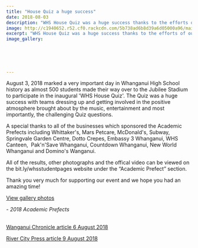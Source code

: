 ```yaml
---
title: "House Quiz a huge success"
date: 2018-08-03
description: "WHS House Quiz was a huge success thanks to the efforts of our 2018 Academic Prefects..."
image: http://c1940652.r52.cf0.rackcdn.com/5b738ad6b8d39a6d05000a96/main-photo-300.gif
excerpt: "WHS House Quiz was a huge success thanks to the efforts of our 2018 Academic Prefects."
image_gallery:
    
    
    
    
    
---
```


<p dir="ltr"><span>August 3, 2018 marked a very important day in Whanganui High School history as almost 500 students made their way over to the Jubilee Stadium to participate in the inaugural 'WHS House Quiz'. The Quiz was a huge success with teams dressing up and getting involved in the positive atmosphere brought about by the music, entertainment and most importantly, the challenging Quiz questions.</span></p>
<p dir="ltr"><span>A special thanks to all of the businesses which sponsored the Academic Prefects including Whittaker's, Mars Petcare, McDonald's, Subway, Springvale Garden Centre, Dotto Crepes, Embassy 3 Whanganui, WHS Canteen, &nbsp;Pak'n'Save Whanganui, Countdown Whanganui, New World Whanganui and Domino's Wanganui.</span></p>
<p dir="ltr"><span>All of the results, other photographs and the offical video can be viewed on the bit.ly/whsstudentpages website under the &ldquo;Academic Prefect&rdquo; section.</span>&nbsp;</p>
<p dir="ltr"><span>Thank you very much for supporting our event and we hope you had an amazing time!</span>&nbsp;</p>
<p dir="ltr"><a href="http://www.whanganuihigh.school.nz/media/gallery">View gallery photos</a></p>
<p dir="ltr"><em>- 2018 Academic Prefects<br /><br /></em></p>
<p dir="ltr"><a href="http://www.whanganuihigh.school.nz/news/all-against-all-as-whs-houses-have-first-ever-quiz-war">Wanganui Chronicle article 6 August 2018</a></p>
<p dir="ltr"><a href="http://www.whanganuihigh.school.nz/news/500-students-in-whs-house-quiz">River City Press article 9 August 2018</a></p>

